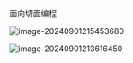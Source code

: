 面向切面编程

![image-20240901215453680](C:\Users\ASUS\AppData\Roaming\Typora\typora-user-images\image-20240901215453680.png)

![image-20240901213616450](C:\Users\ASUS\AppData\Roaming\Typora\typora-user-images\image-20240901213616450.png)